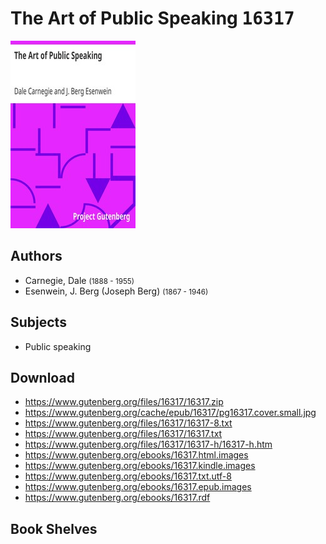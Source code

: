 # The Art of Public Speaking <kbd>16317</kbd>

![](./cover.medium.jpg "")

## Authors


 - Carnegie, Dale <small>(1888 - 1955)</small>
 - Esenwein, J. Berg (Joseph Berg) <small>(1867 - 1946)</small>

## Subjects


 - Public speaking

## Download


 - https://www.gutenberg.org/files/16317/16317.zip
 - https://www.gutenberg.org/cache/epub/16317/pg16317.cover.small.jpg
 - https://www.gutenberg.org/files/16317/16317-8.txt
 - https://www.gutenberg.org/files/16317/16317.txt
 - https://www.gutenberg.org/files/16317/16317-h/16317-h.htm
 - https://www.gutenberg.org/ebooks/16317.html.images
 - https://www.gutenberg.org/ebooks/16317.kindle.images
 - https://www.gutenberg.org/ebooks/16317.txt.utf-8
 - https://www.gutenberg.org/ebooks/16317.epub.images
 - https://www.gutenberg.org/ebooks/16317.rdf

## Book Shelves


